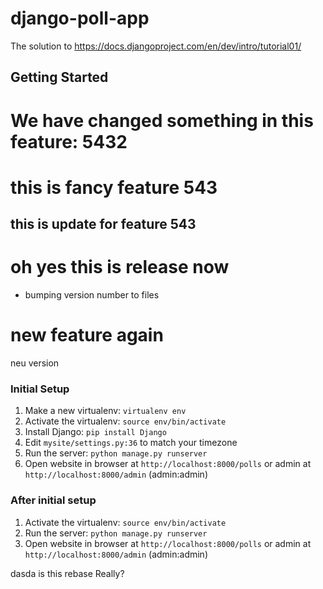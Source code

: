 django-poll-app
===============

The solution to https://docs.djangoproject.com/en/dev/intro/tutorial01/

Getting Started
---------------

# We have changed something in this feature: 5432
# this is fancy feature 543
## this is update for feature 543

# oh yes this is release now
* bumping version number to files

# new feature again

neu version

### Initial Setup ###
1. Make a new virtualenv: ``virtualenv env``
2. Activate the virtualenv: ``source env/bin/activate``
3. Install Django: ``pip install Django``
4. Edit ``mysite/settings.py:36`` to match your timezone
5. Run the server: ``python manage.py runserver``
6. Open website in browser at ``http://localhost:8000/polls`` or admin at ``http://localhost:8000/admin`` (admin:admin)

### After initial setup ###
1. Activate the virtualenv: ``source env/bin/activate``
2. Run the server: ``python manage.py runserver``
3. Open website in browser at ``http://localhost:8000/polls`` or admin at ``http://localhost:8000/admin`` (admin:admin)


dasda is this rebase
Really?
